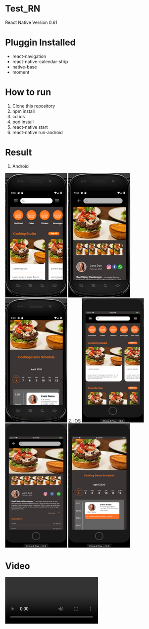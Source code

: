 # Test_RN
React Native Version 0.61

# Pluggin Installed
- react-navigation
- react-native-calendar-strip
- native-base
- moment

# How to run
1. Clone this repository
2. npm install
3. cd ios
4. pod install
4. react-native start
5. react-native run-android

# Result 
1. Android
<img src="https://github.com/gandarain/Test_RN/blob/master/result/android/1.png" width="200" height="400">
<img src="https://github.com/gandarain/Test_RN/blob/master/result/android/2.png" width="200" height="400">
<img src="https://github.com/gandarain/Test_RN/blob/master/result/android/3.png" width="200" height="400">
2. IOS
<img src="https://github.com/gandarain/Test_RN/blob/master/result/ios/1.png" width="200" height="400">
<img src="https://github.com/gandarain/Test_RN/blob/master/result/ios/2.png" width="200" height="400">
<img src="https://github.com/gandarain/Test_RN/blob/master/result/ios/3.png" width="200" height="400">

# Video
![](result/video.mp4)
